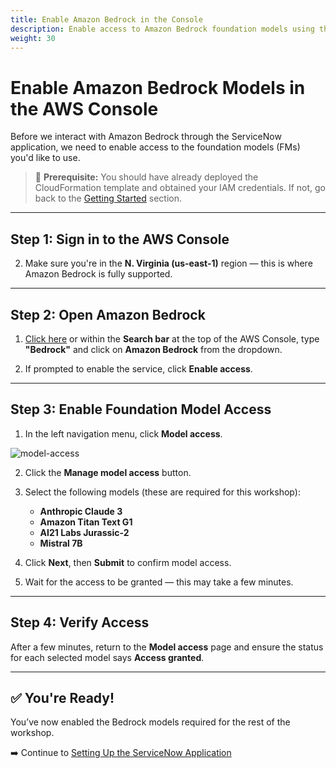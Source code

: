 ```yaml
---
title: Enable Amazon Bedrock in the Console
description: Enable access to Amazon Bedrock foundation models using the AWS Management Console.
weight: 30
---
```


# Enable Amazon Bedrock Models in the AWS Console

Before we interact with Amazon Bedrock through the ServiceNow application, we need to enable access to the foundation models (FMs) you'd like to use.

> 📍 **Prerequisite:** You should have already deployed the CloudFormation template and obtained your IAM credentials. If not, go back to the [Getting Started](/content/2_Getting-Started/) section.

---

## Step 1: Sign in to the AWS Console


2. Make sure you're in the **N. Virginia (us-east-1)** region — this is where Amazon Bedrock is fully supported.

---

## Step 2: Open Amazon Bedrock

1. [Click here](https://console.aws.amazon.com/bedrock/home) or within the **Search bar** at the top of the AWS Console, type **"Bedrock"** and click on **Amazon Bedrock** from the dropdown.

2. If prompted to enable the service, click **Enable access**.

---

## Step 3: Enable Foundation Model Access

1. In the left navigation menu, click **Model access**.

![model-access](/images/model-access.png)

2. Click the **Manage model access** button.
3. Select the following models (these are required for this workshop):
   - **Anthropic Claude 3**
   - **Amazon Titan Text G1**
   - **AI21 Labs Jurassic-2**
   - **Mistral 7B**

4. Click **Next**, then **Submit** to confirm model access.
5. Wait for the access to be granted — this may take a few minutes.

---

## Step 4: Verify Access

After a few minutes, return to the **Model access** page and ensure the status for each selected model says **Access granted**.

---

## ✅ You're Ready!

You’ve now enabled the Bedrock models required for the rest of the workshop.

➡️ Continue to [Setting Up the ServiceNow Application](../4_ServiceNow-Setup/) 

